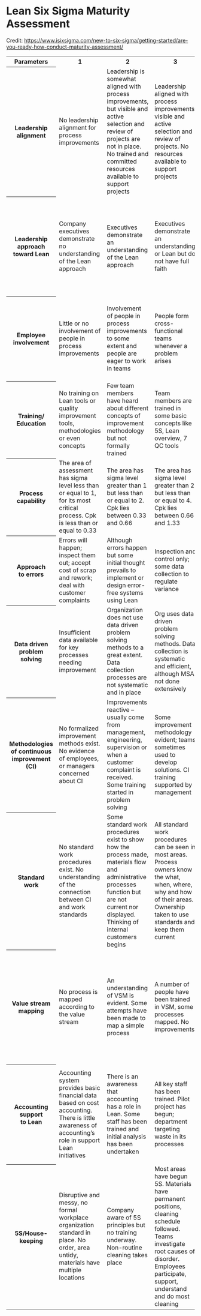 # Lean Six Sigma Maturity Assessment

Credit: https://www.isixsigma.com/new-to-six-sigma/getting-started/are-you-ready-how-conduct-maturity-assessment/

<table>
<tbody>

<tr>
<th>Parameters</th>
<th>1</th>
<th>2</th>
<th>3</th>
<th>4</th>
<th>5</th>
</tr>

<tr>
<th>Leadership<br />alignment</th>
<td>No leadership alignment for process improvements</td>
<td>Leadership is somewhat aligned with process improvements, but visible and active selection and review of projects are not in place. No trained and committed resources available to support projects</td>
<td>Leadership aligned with process improvements, visible and active selection and review of projects. No resources available to support projects</td>
<td>Leadership is aligned with vital few metrics, visible selection and review of projects. Some trained resources available</td>
<td>Trained and committed resources supporting projects</td>
</tr>

<tr>
<th>Leadership<br />approach<br />toward Lean</th>
<td>Company executives demonstrate no understanding of the Lean approach</td>
<td>Executives demonstrate an understanding of the Lean approach</td>
<td>Executives demonstrate an understanding or Lean but do not have full faith</td>
<td>Executives demonstrate good understanding and have faith in Lean. Leadership committed but not prepared for accelerated biz improvement</td>
<td>Sr. execs have full understanding and faith in Lean; leadership prepared for accelerated biz improvement</td>
</tr>

<tr>
<th>Employee<br />involvement</th>
<td>Little or no involvement of people in process improvements</td>
<td>Involvement of people in process improvements to some extent and people are eager to work in teams</td>
<td>People form cross-functional teams whenever a problem arises</td>
<td>Quality improvement, problem solving and corrective action teams in place. 25 to 50% of employees involved in teams</td>
<td>50% or more involved in teams; open access to top management; empowered to stop the process for quality</td>
</tr>

<tr>
<th>Training/<br />Education</th>
<td>No training on Lean tools or quality improvement tools, methodologies or even concepts</td>
<td>Few team members have heard about different concepts of improvement methodology but not formally trained</td>
<td>Team members are trained in some basic concepts like 5S, Lean overview, 7 QC tools</td>
<td>Team members have good understanding of process improvement methodologies</td>
<td>More than 5% of employee time devoted to training and implementing improvements</td>
</tr>

<tr>
<th>Process<br />capability</th>
<td>The area of assessment has sigma level less than or equal to 1, for its most critical process. Cpk is less than or equal to 0.33</td>
<td>The area has sigma level greater than 1 but less than or equal to 2. Cpk lies between 0.33 and 0.66</td>
<td>The area has sigma level greater than 2 but less than or equal to 4. Cpk lies between 0.66 and 1.33</td>
<td>The area has sigma level greater than 4 but less than 6. Cpk lies between 1.33 and 2</td>
<td>The area has sigma level greater than or equal to 6. Cpk is greater than or equal to 2</td>
</tr>

<tr>
<th>Approach<br />to errors</th>
<td>Errors will happen; inspect them out; accept cost of scrap and rework; deal with customer complaints</td>
<td>Although errors happen but some initial thought prevails to implement or design error-free systems using Lean</td>
<td>Inspection and control only; some data collection to regulate variance</td>
<td>Inspection, control and improve; data collected to regulate variance</td>
<td>Zero-defect quality mindset</td>
</tr>

<tr>
<th>Data driven<br />problem solving</th>
<td>Insufficient data available for key processes needing improvement</td>
<td>Organization does not use data driven problem solving methods to a great extent. Data collection processes are not systematic and in place</td>
<td>Org uses data driven problem solving methods. Data collection is systematic and efficient, although MSA not done extensively</td>
<td>MSA is done extensively and people know the tools needed to analyze data</td>
<td>Org uses data driven problem solving methods across the spectrum</td>
</tr>

<tr>
<th>Methodologies of continuous improvement (CI)</th>
<td>No formalized improvement methods exist. No evidence of employees, or managers concerned about CI</td>
<td>Improvements reactive &#8211; usually come from management, engineering, supervision or when a customer complaint is received. Some training started in problem solving</td>
<td>Some improvement methodology evident; teams sometimes used to develop solutions. CI training supported by management</td>
<td>CI used to advance company. All associates trained. Open documentation and dashboards used to track improvements tied to dollar savings</td>
<td>Methods such as PDCA are known and used by all employees; CI is part of company culture</td>
</tr>

<tr>
<th>Standard<br />work</th>
<td>No standard work procedures exist. No understanding of the connection between CI and work standards</td>
<td>Some standard work procedures exist to show how the process made, materials flow and administrative processes function but are not current nor displayed. Thinking of internal customers begins</td>
<td>All standard work procedures can be seen in most areas. Process owners know the what, when, where, why and how of their areas. Ownership taken to use standards and keep them current</td>
<td>Standard work procedures are current and posted in appropriate areas</td>
<td>Employees have quick and free access to all standard work. CI to operations reflected in procedures</td>
</tr>

<tr>
<th>Value stream<br />mapping</th>
<td>No process is mapped according to the value stream</td>
<td>An understanding of VSM is evident. Some attempts have been made to map a simple process</td>
<td>A number of people have been trained in VSM, some processes mapped. No improvements</td>
<td>Most understand value of VSM. Mapping has uncovered opportunities for improvement. Action plans are in place. Rapid improvement blitzes preceeded by VSM</td>
<td>Most processes mapped with results of action plans recorded</td>
</tr>

<tr>
<th>Accounting<br />support<br />to Lean</th>
<td>Accounting system provides basic financial data based on cost accounting. There is little awareness of accounting&#8217;s role in support Lean initiatives</td>
<td>There is an awareness that accounting has a role in Lean. Some staff has been trained and initial analysis has been undertaken</td>
<td>All key staff has been trained. Pilot project has begun; department targeting waste in its processes</td>
<td>Key value streams are using Lean. Decisions are being made using Lean financial data. Some initial investigation to review current standard cost methods</td>
<td>Accounting system provides financial data based on measurements at the value stream level and provide support for Lean</td>
</tr>

<tr>
<th>5S/House-keeping</th>
<td>Disruptive and messy, no formal workplace organization standard in place. No order, area untidy, materials have multiple locations</td>
<td>Company aware of 5S principles but no training underway. Non-routine cleaning takes place</td>
<td>Most areas have begun 5S. Materials have permanent positions, cleaning schedule followed. Teams investigate root causes of disorder. Employees participate, support, understand and do most cleaning</td>
<td>Audit teams assess 5S standards. All areas working on standardizing processes. Evidence of employee pride</td>
<td>Clean, orderly, self-maintained; always &#8220;tour ready&#8221;</td>
</tr>

</tbody>
</table>